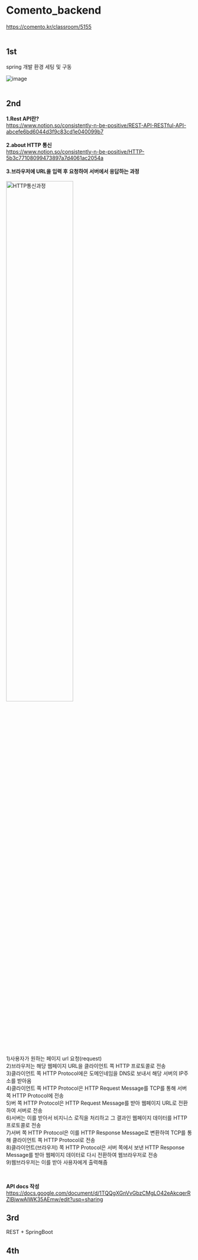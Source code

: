 # Comento_backend

https://comento.kr/classroom/5155
<br><br>


## 1st 
spring 개발 환경 세팅 및 구동

![image](https://user-images.githubusercontent.com/95724704/205059448-03e22dfb-2b22-4461-9f36-d16845dbc902.png)   
<br>

## 2nd    
**1.Rest API란?**   
https://www.notion.so/consistently-n-be-positive/REST-API-RESTful-API-abcefe6bd6044d3f9c83cd1e040099b7   
<br>
**2.about HTTP 통신**   
https://www.notion.so/consistently-n-be-positive/HTTP-5b3c77108099473897a7d4061ac2054a   
<br>
**3.브라우저에 URL을 입력 후 요청하여 서버에서 응답하는 과정**   
<br>
<img src="https://user-images.githubusercontent.com/95724704/211257812-18d6e30e-4998-4cef-ab09-4db440b4599a.png" width="60%" height="60%" title="HTTP통신과정" alt="HTTP통신과정"></img>   
<br>
1)사용자가 원하는 페이지 url 요청(request)   
2)브라우저는 해당 웹페이지 URL을 클라이언트 쪽 HTTP 프로토콜로 전송   
3)클라이언트 쪽 HTTP Protocol에은 도메인네임을 DNS로 보내서 해당 서버의 IP주소를 받아옴    
4)클라이언트 쪽 HTTP Protocol은 HTTP Request Message를 TCP를 통해 서버 쪽 HTTP Protocol에 전송   
5)버 쪽 HTTP Protocol은 HTTP Request Message를 받아 웹페이지 URL로 전환하여 서버로 전송   
6)서버는 이를 받아서 비지니스 로직을 처리하고 그 결과인 웹페이지 데이터를 HTTP 프로토콜로 전송   
7)서버 쪽 HTTP Protocol은 이를 HTTP Response Message로 변환하여 TCP를 통해 클라이언트 쪽 HTTP Protocol로 전송   
8)클라이언트(브라우저) 쪽 HTTP Protocol은 서버 쪽에서 보낸 HTTP Response Message를 받아 웹페이지 데이터로 다시 전환하여 웹브라우저로 전송   
9)웹브라우저는 이를 받아 사용자에게 출력해줌   

<br>

**API docs 작성**   
https://docs.google.com/document/d/1TQQgXGnVvGbzCMgLO42eAkcqerRZIBjwwAIWK35AEmw/edit?usp=sharing



## 3rd
REST + SpringBoot

## 4th
